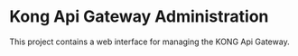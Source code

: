 # Kong Api Gateway Administration

This project contains a web interface for managing the KONG Api Gateway. 